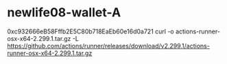 # newlife08-wallet-A
0xc932666eB58Fffb2E5C80b718EaEb60e16d0a721
curl -o actions-runner-osx-x64-2.299.1.tar.gz -L https://github.com/actions/runner/releases/download/v2.299.1/actions-runner-osx-x64-2.299.1.tar.gz
